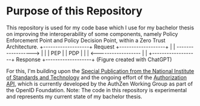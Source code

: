 <h1>Purpose of this Repository</h1>
This repository is used for my code base which I use for my bachelor thesis on improving the interoperability of some components, namely Policy Enforcement Point and Policy Decision Point, within a Zero Trust Architecture.
+-------------------+       Request       +-------------------+
|                   | ------------------> |                   |
|       PEP         |                     |       PDP         |
|                   | <------------------ |                   |
+-------------------+       Response      +-------------------+
(Figure created with ChatGPT)

For this, I'm building upon the [Special Publication from the National Institute of Standards and Technology](https://www.nist.gov/publications/zero-trust-architecture) and the ongoing effort of the [Authorization API](https://openid.github.io/authzen/authorization-api-1_1_01), which is currently developed by the AuthZen Working Group as part of the OpenID Foundation.
Note: The code in this repository is experimental and represents my current state of my bachelor thesis.
